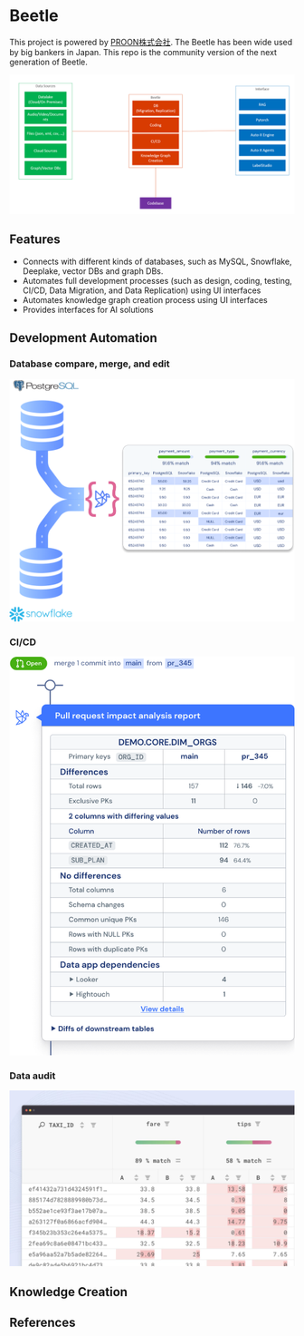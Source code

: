 # Beetle

This project is powered by [PROON株式会社](https://proon.co.jp). 
The Beetle has been wide used by big bankers in Japan.
This repo is the community version of the next generation of Beetle.

<div  align="center">
  <img src="imgs/framework.png" width="800"/>
</div>

## Features
- Connects with different kinds of databases, such as MySQL, Snowflake, Deeplake, vector DBs and graph DBs.
- Automates full development processes (such as design, coding, testing, CI/CD, Data Migration, and Data Replication) using UI interfaces
- Automates knowledge graph creation process using UI interfaces
- Provides interfaces for AI solutions

## Development Automation

### Database compare, merge, and edit

<div  align="center">
  <img src="imgs/data-diffing.png" width="700"/>
</div>

### CI/CD

<div  align="center">
  <img src="imgs/github_report.png" width="700"/>
</div>

### Data audit

<div  align="center">
  <img src="imgs/audit-values.jpg" width="700"/>
</div>

## Knowledge Creation



## References
